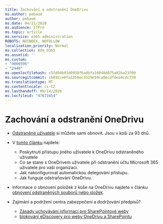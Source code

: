 ```yaml
---
title: Zachování a odstranění OneDrivu
ms.author: pebaum
author: pebaum
ms.date: 04/21/2020
ms.audience: ITPro
ms.topic: article
ms.service: o365-administration
ROBOTS: NOINDEX, NOFOLLOW
localization_priority: Normal
ms.collection: Adm_O365
ms.assetid: ''
ms.custom:
- "9000596"
- "2440"
ms.openlocfilehash: c5fd94b91d0938f6adbfa10848d875a02ba23f00
ms.sourcegitcommit: c6692ce0fa1358ec3529e59ca0ecdfdea4cdc759
ms.translationtype: MT
ms.contentlocale: cs-CZ
ms.lasthandoff: 09/14/2020
ms.locfileid: "47673454"
---
```

# <a name="onedrive-retention-and-deletion"></a>Zachování a odstranění OneDrivu

- [Odstraněné uživatele](https://docs.microsoft.com/onedrive/restore-deleted-onedrive) si můžete sami obnovit. Jsou v koši za 93 dnů.

- V [tomto článku](https://docs.microsoft.com/onedrive/retention-and-deletion) najdete:
    - Poskytnutí přístupu jiného uživatele k OneDrivu odstraněného uživatele
    - Co se stane s OneDrivem uživatele při odstranění účtu Microsoft 365 uživatele pro vaši organizaci.
    - Jak nakonfigurovat automatickou delegování přístupu.
    - Jak funguje odstraňování OneDrivu.

- Informace o obnovení položek z koše na OneDrivu najdete v článku [obnovení odstraněných souborů nebo složek](https://support.office.com/article/949ada80-0026-4db3-a953-c99083e6a84f).

- Zajímání a podržení centra zabezpečení a dodržování předpisů?
    - [Zásady uchovávání informací pro SharePointové weby](https://docs.microsoft.com/microsoft-365/compliance/retention-policies)
    - [blokování eDiscovery pro weby OneDrivu a SharePointu](https://docs.microsoft.com/office365/securitycompliance/ediscovery-cases#step-4-place-content-locations-on-hold)
